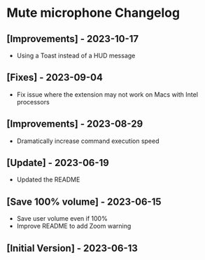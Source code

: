# Mute microphone Changelog

## [Improvements] - 2023-10-17

- Using a Toast instead of a HUD message

## [Fixes] - 2023-09-04

- Fix issue where the extension may not work on Macs with Intel processors

## [Improvements] - 2023-08-29

- Dramatically increase command execution speed

## [Update] - 2023-06-19

- Updated the README

## [Save 100% volume] - 2023-06-15

- Save user volume even if 100%
- Improve README to add Zoom warning

## [Initial Version] - 2023-06-13

